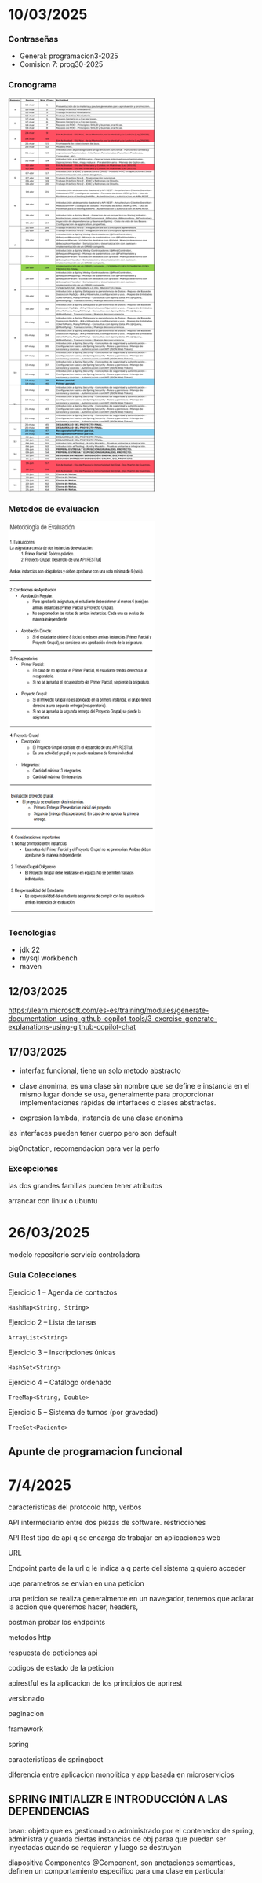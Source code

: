 # 10/03/2025

### Contraseñas

- General: programacion3-2025
- Comision 7: prog30-2025

### Cronograma

<img src="/P-III/img/crono-progra-III.png" alt="cronograma programacion III 2025" width="300" height="800">

### Metodos de evaluacion

<img src="/P-III/img/met-eval-progra-III.png" alt="metodologia de evaluacion programacion III 2025" width="300" height="800">

### Tecnologias

- jdk 22
- mysql workbench
- maven

## 12/03/2025

https://learn.microsoft.com/es-es/training/modules/generate-documentation-using-github-copilot-tools/3-exercise-generate-explanations-using-github-copilot-chat

## 17/03/2025

- interfaz funcional, tiene un solo metodo abstracto

- clase anonima, es una clase sin nombre que se define e instancia en el mismo lugar donde se usa, generalmente para proporcionar implementaciones rápidas de interfaces o clases abstractas.

- expresion lambda, instancia de una clase anonima

las interfaces pueden tener cuerpo pero son default

bigOnotation, recomendacion para ver la perfo

### Excepciones

las dos grandes familias
pueden tener atributos

arrancar con linux o ubuntu

# 26/03/2025

modelo
repositorio
servicio
controladora

### Guia Colecciones

Ejercicio 1 – Agenda de contactos
    
    HashMap<String, String>

Ejercicio 2 – Lista de tareas

    ArrayList<String>

Ejercicio 3 – Inscripciones únicas

    HashSet<String>

Ejercicio 4 – Catálogo ordenado

    TreeMap<String, Double>

Ejercicio 5 – Sistema de turnos (por gravedad)

    TreeSet<Paciente>

## Apunte de programacion funcional

# 7/4/2025

caracteristicas del protocolo http, verbos

API intermediario entre dos piezas de software. restricciones

API Rest tipo de api q se encarga de trabajar en aplicaciones web

URL

Endpoint parte de la url q le indica a q parte del sistema q quiero acceder

uqe parametros se envian en una peticion

una peticion se realiza generalmente en un navegador, tenemos que aclarar la accion que queremos hacer, headers, 

postman probar los endpoints

metodos http

respuesta de peticiones api

codigos de estado de la peticion

apirestful es la aplicacion de los principios de aprirest

versionado

paginacion

framework

spring

caracteristicas de springboot

diferencia entre aplicacion monolitica y app basada en microservicios

## SPRING INITIALIZR E INTRODUCCIÓN A LAS DEPENDENCIAS

bean: objeto que es gestionado o administrado por el contenedor de spring, administra y guarda ciertas instancias de obj paraa que puedan ser inyectadas cuando se requieran y luego se destruyan

diapositiva Componentes @Component, son anotaciones semanticas, definen un comportamiento especifico para una clase en particular


